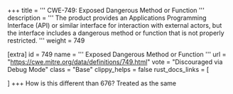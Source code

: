 +++
title = '''
CWE-749: Exposed Dangerous Method or Function
'''
description	= '''
The product provides an Applications Programming Interface (API) or similar interface for interaction with external actors, but the interface includes a dangerous method or function that is not properly restricted.
'''
weight = 749

[extra]
id = 749
name = '''
Exposed Dangerous Method or Function
'''
url = "https://cwe.mitre.org/data/definitions/749.html"
vote = "Discouraged via Debug Mode"
class = "Base"
clippy_helps = false
rust_docs_links = [
	
]
+++
How is this different than 676? Treated as the same